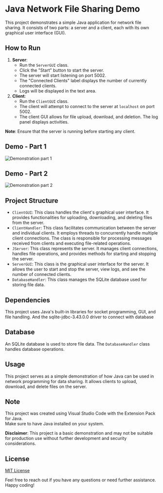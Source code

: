 <h1>Java Network File Sharing Demo</h1>

<p>This project demonstrates a simple Java application for network file sharing. It consists of two parts: a server and a client, each with its own graphical user interface (GUI).</p>

<h2>How to Run</h2>

<ol>
    <li>
        <strong>Server</strong>:
        <ul>
            <li>Run the <code>ServerGUI</code> class.</li>
            <li>Click the "Start" button to start the server.</li>
            <li>The server will start listening on port 5002.</li>
            <li>The "Connected Clients" label displays the number of currently connected clients.</li>
            <li>Logs will be displayed in the text area.</li>
        </ul>
    </li>
    <li>
        <strong>Client</strong>:
        <ul>
            <li>Run the <code>ClientGUI</code> class.</li>
            <li>The client will attempt to connect to the server at <code>localhost</code> on port 5002.</li>
            <li>The client GUI allows for file upload, download, and deletion. The log panel displays activities.</li>
        </ul>
    </li>
</ol>

<p><strong>Note</strong>: Ensure that the server is running before starting any client.</p>
<h2>Demo - Part 1</h2>
<img src="https://i.postimg.cc/d3Vzrwr6/1.gif" alt="Demonstration part 1">

<h2>Demo - Part 2</h2>
<img src="https://i.postimg.cc/3NLV8Vyq/2.gif" alt="Demonstration part 2">

<h2>Project Structure</h2>

<ul>
    <li><code>ClientGUI</code>: This class handles the client's graphical user interface. It provides functionalities for uploading, downloading, and deleting files from the server.</li>
    <li><code>ClientHandler</code>: This class facilitates communication between the server and individual clients. It employs threads to concurrently handle multiple client connections. The class is responsible for processing messages received from clients and executing file-related operations.</li>
    <li><code>JServer</code>: This class represents the server. It manages client connections, handles file operations, and provides methods for starting and stopping the server.</li>
    <li><code>ServerGUI</code>: This class is the graphical user interface for the server. It allows the user to start and stop the server, view logs, and see the number of connected clients.</li>
    <li><code>DatabaseHandler</code>: This class manages the SQLite database used for storing file data.</li>
</ul>

<h2>Dependencies</h2>

<p>This project uses Java's built-in libraries for socket programming, GUI, and file handling. And the sqlite-jdbc-3.43.0.0 driver to connect with database</p>

<h2>Database</h2>

<p>An SQLite database is used to store file data. The <code>DatabaseHandler</code> class handles database operations.</p>

<h2>Usage</h2>

<p>This project serves as a simple demonstration of how Java can be used in network programming for data sharing. It allows clients to upload, download, and delete files on the server.</p>

<h2>Note</h2>

<p>This project was created using Visual Studio Code with the Extension Pack for Java.<br>
Make sure to have Java installed on your system.</p>

<p><strong>Disclaimer</strong>: This project is a basic demonstration and may not be suitable for production use without further development and security considerations.</p>

<h2>License</h2>

<p><a href="LICENSE">MIT License</a></p>

<p>Feel free to reach out if you have any questions or need further assistance. Happy coding!</p>

